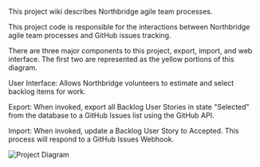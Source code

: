 This project wiki describes Northbridge agile team processes.

This project code is responsible for the interactions between Northbridge agile team processes and GitHub issues tracking.

There are three major components to this project, export, import, and web interface. The first two are represented as the yellow portions of this diagram.

User Interface: Allows Northbridge volunteers to estimate and select backlog items for work.

Export: When invoked, export all Backlog User Stories in state "Selected" from the database to a GitHub Issues list using the GitHub API.

Import: When invoked, update a Backlog User Story to Accepted. This process will respond to a GitHub Issues Webhook.

![Project Diagram](http://northbridgetech.org/images/alliance1.jpg)
